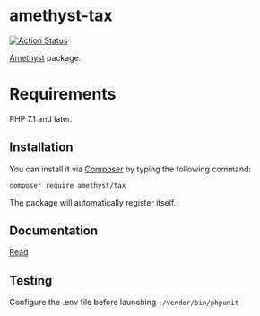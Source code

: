 # amethyst-tax

[![Action Status](https://github.com/amethyst-php/tax/workflows/test/badge.svg)](https://github.com/amethyst-php/tax/actions)

[Amethyst](https://github.com/amethyst-php/amethyst) package.

# Requirements

PHP 7.1 and later.

## Installation

You can install it via [Composer](https://getcomposer.org/) by typing the following command:

```bash
composer require amethyst/tax
```

The package will automatically register itself.

## Documentation

[Read](docs/index.md)

## Testing

Configure the .env file before launching `./vendor/bin/phpunit`
